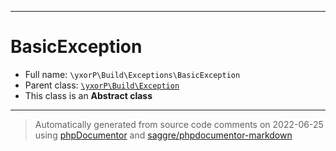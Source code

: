 ***

# BasicException





* Full name: `\yxorP\Build\Exceptions\BasicException`
* Parent class: [`\yxorP\Build\Exception`](../Exception.md)
* This class is an **Abstract class**






***
> Automatically generated from source code comments on 2022-06-25 using [phpDocumentor](http://www.phpdoc.org/) and [saggre/phpdocumentor-markdown](https://github.com/Saggre/phpDocumentor-markdown)
